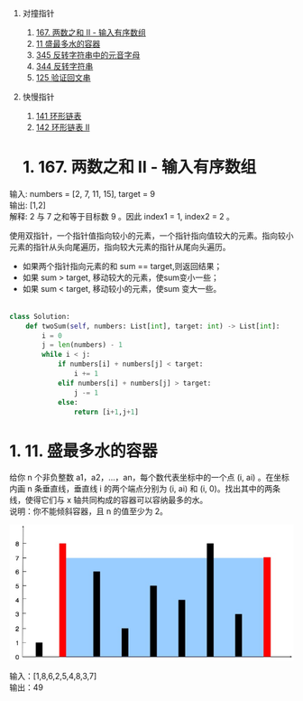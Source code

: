 1. 对撞指针
   1. [167. 两数之和 II - 输入有序数组]()
   2. [11 盛最多水的容器]()
   3. [345 反转字符串中的元音字母]()
   4. [344 反转字符串]()
   5. [125 验证回文串]()
2. 快慢指针
   1. [141 环形链表]()
   2. [142 环形链表 II]()
   
   
   # 1. 167. 两数之和 II - 输入有序数组
输入: numbers = [2, 7, 11, 15], target = 9  
输出: [1,2]  
解释: 2 与 7 之和等于目标数 9 。因此 index1 = 1, index2 = 2 。

使用双指针，一个指针值指向较小的元素，一个指针指向值较大的元素。指向较小元素的指针从头向尾遍历，指向较大元素的指针从尾向头遍历。

- 如果两个指针指向元素的和 sum == target,则返回结果；
- 如果 sum > target, 移动较大的元素，使sum变小一些；
- 如果 sum < target, 移动较小的元素，使sum 变大一些。

```python

class Solution:
    def twoSum(self, numbers: List[int], target: int) -> List[int]:
        i = 0
        j = len(numbers) - 1
        while i < j:
            if numbers[i] + numbers[j] < target:
                i += 1
            elif numbers[i] + numbers[j] > target:
                j -= 1
            else:
                return [i+1,j+1]
```

   # 1. 11. 盛最多水的容器
   
给你 n 个非负整数 a1，a2，...，an，每个数代表坐标中的一个点 (i, ai) 。在坐标内画 n 条垂直线，垂直线 i 的两个端点分别为 (i, ai) 和 (i, 0)。找出其中的两条线，使得它们与 x 轴共同构成的容器可以容纳最多的水。  
说明：你不能倾斜容器，且 n 的值至少为 2。

![question_11](question_11.jpg)

输入：[1,8,6,2,5,4,8,3,7]  
输出：49


